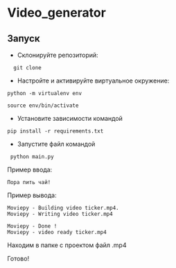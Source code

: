 # Video_generator

## Запуск

- Склонируйте репозиторий:
```
  git clone
```
- Настройте и активируйте виртуальное окружение: 
```
python -m virtualenv env
```
```
source env/bin/activate
```
- Установите зависимости командой
```
pip install -r requirements.txt
```
- Запустите файл командой
```
 python main.py
```
Пример ввода:
```
Пора пить чай!
```
Пример вывода:
```
Moviepy - Building video ticker.mp4.
Moviepy - Writing video ticker.mp4

Moviepy - Done !                                                                                          
Moviepy - video ready ticker.mp4
```

Находим в папке с проектом файл .mp4 

Готово!




